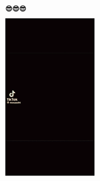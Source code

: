 ## 😎😎😎
![Tung Tung Sahur](https://github.com/Fazdagam628/Fazdagam628/blob/main/tung-tung-tung-sahur-alexcraft7192.gif)
<!--
**Fazdagam628/Fazdagam628** is a ✨ _special_ ✨ repository because its `README.md` (this file) appears on your GitHub profile.

Here are some ideas to get you started:

- 🔭 I’m currently working on ...
- 🌱 I’m currently learning ...
- 👯 I’m looking to collaborate on ...
- 🤔 I’m looking for help with ...
- 💬 Ask me about ...
- 📫 How to reach me: ...
- 😄 Pronouns: ...
- ⚡ Fun fact: ...
-->
